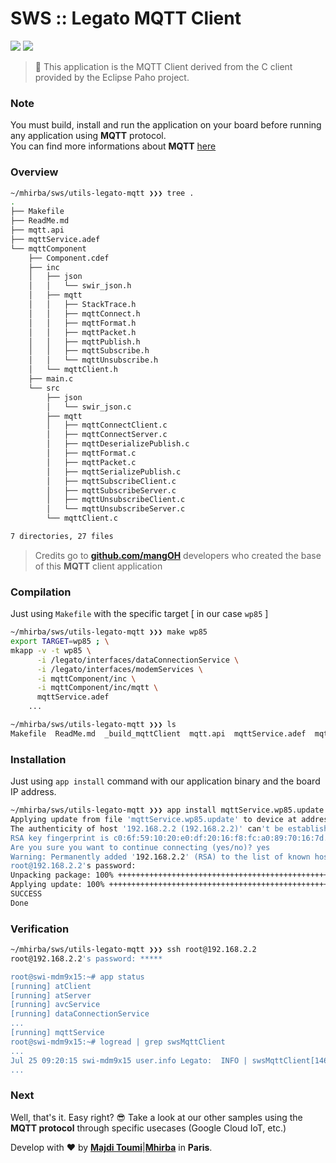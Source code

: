 # SWS :: Legato MQTT Client

[![](https://img.shields.io/badge/legato-17.05-blue.svg)](http://legato.io/) [![](https://img.shields.io/badge/mangoh-WP8548-green.svg)](http://legato.io/)

> :floppy_disk: This application is the MQTT Client derived from the C client provided by the Eclipse Paho project.

### Note

You must build, install and run the application on your board before running any application using **MQTT** protocol.<br />
You can find more informations about **MQTT** [here](https://en.wikipedia.org/wiki/MQTT)

### Overview

```sh
~/mhirba/sws/utils-legato-mqtt ❯❯❯ tree .
.
├── Makefile
├── ReadMe.md
├── mqtt.api
├── mqttService.adef
└── mqttComponent
    ├── Component.cdef
    ├── inc
    │   ├── json
    │   │   └── swir_json.h
    │   ├── mqtt
    │   │   ├── StackTrace.h
    │   │   ├── mqttConnect.h
    │   │   ├── mqttFormat.h
    │   │   ├── mqttPacket.h
    │   │   ├── mqttPublish.h
    │   │   ├── mqttSubscribe.h
    │   │   └── mqttUnsubscribe.h
    │   └── mqttClient.h
    ├── main.c
    └── src
        ├── json
        │   └── swir_json.c
        ├── mqtt
        │   ├── mqttConnectClient.c
        │   ├── mqttConnectServer.c
        │   ├── mqttDeserializePublish.c
        │   ├── mqttFormat.c
        │   ├── mqttPacket.c
        │   ├── mqttSerializePublish.c
        │   ├── mqttSubscribeClient.c
        │   ├── mqttSubscribeServer.c
        │   ├── mqttUnsubscribeClient.c
        │   └── mqttUnsubscribeServer.c
        └── mqttClient.c

7 directories, 27 files
```

> Credits go to [**github.com/mangOH**](https://github.com/mangoh) developers who created the base of this **MQTT** client application

### Compilation

Just using `Makefile` with the specific target [ in our case `wp85` ]

```sh
~/mhirba/sws/utils-legato-mqtt ❯❯❯ make wp85
export TARGET=wp85 ; \
mkapp -v -t wp85 \
	  -i /legato/interfaces/dataConnectionService \
	  -i /legato/interfaces/modemServices \
	  -i mqttComponent/inc \
	  -i mqttComponent/inc/mqtt \
	  mqttService.adef
    ...

~/mhirba/sws/utils-legato-mqtt ❯❯❯ ls
Makefile  ReadMe.md  _build_mqttClient	mqtt.api  mqttService.adef  mqttService.wp85.update  mqttComponent
```

### Installation

Just using `app install` command with our application binary and the board IP address.

```sh
~/mhirba/sws/utils-legato-mqtt ❯❯❯ app install mqttService.wp85.update 192.168.2.2
Applying update from file 'mqttService.wp85.update' to device at address '192.168.2.2'.
The authenticity of host '192.168.2.2 (192.168.2.2)' can't be established.
RSA key fingerprint is c0:6f:59:10:20:e0:df:20:16:f8:fc:a0:89:70:16:7d.
Are you sure you want to continue connecting (yes/no)? yes
Warning: Permanently added '192.168.2.2' (RSA) to the list of known hosts.
root@192.168.2.2's password:
Unpacking package: 100% ++++++++++++++++++++++++++++++++++++++++++++++++++
Applying update: 100% ++++++++++++++++++++++++++++++++++++++++++++++++++
SUCCESS
Done
```

### Verification

```sh
~/mhirba/sws/utils-legato-mqtt ❯❯❯ ssh root@192.168.2.2
root@192.168.2.2's password: *****

root@swi-mdm9x15:~# app status
[running] atClient
[running] atServer
[running] avcService
[running] dataConnectionService
...
[running] mqttService
root@swi-mdm9x15:~# logread | grep swsMqttClient
...
Jul 25 09:20:15 swi-mdm9x15 user.info Legato:  INFO | swsMqttClient[1467]/mqttComponent T=main | main.c _mqttComponent_COMPONENT_INIT() 255 | ** INIT MQTT SERVICE **
...
```

### Next

Well, that's it. Easy right? 😎
Take a look at our other samples using the **MQTT protocol** through specific usecases (Google Cloud IoT, etc.)

Develop with :heart: by [**Majdi Toumi**](http://majditoumi.com)|[**Mhirba**](http://mhirba.com) in **Paris**.
